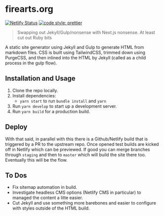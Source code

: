 # firearts.org

[![Netlify Status](https://api.netlify.com/api/v1/badges/36c81cca-18f3-433f-9db0-c02921d893d4/deploy-status)](https://app.netlify.com/sites/firearts/deploys) [![code style: prettier](https://img.shields.io/badge/code_style-prettier-ff69b4.svg?style=flat-square)](https://github.com/prettier/prettier)


> Swapping out Jekyll/Gulp/nonsense with Next.js nonsense. At least cut out Ruby bits

A static site generator using Jekyll and Gulp to generate HTML from markdown files. CSS is built using TailwindCSS, trimmed down using PurgeCSS, and then inlined into the HTML by Jekyll (called as a child process in the gulp flow).

## Installation and Usage

1. Clone the repo locally.
1. Install dependencies:
    - `yarn start` to run `bundle install` and `yarn`
1. Run `yarn develop` to start up a development server.
1. Run `yarn build` for a production build.

## Deploy

With that said, in parallel with this there is a Github/Netlify build that is triggered by a PR to the upstream repo. Once opened test builds are kicked off in Netlify which can be previewed. If good you can merge branches through `staging` and then to `master` which will build the site there too. Eventually this will be the flow.

## To Dos

- Fix sitemap automation in build.
- Investigate headless CMS options (Netlify CMS in particular) to managed the content a litte easier.
- Cut Jekyll and use something more barebones and easier to configure with styles outside of the HTML build.
